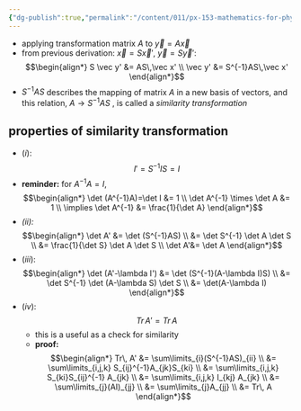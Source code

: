 ```yaml
---
{"dg-publish":true,"permalink":"/content/011/px-153-mathematics-for-physicists/term-2/px-153-k-linear-algebra/px-153-k15-similarity-transformation/","noteIcon":"1","created":"2025-08-27T13:14:00.603+01:00","updated":"2024-11-26T19:40:39.000+00:00"}
---
```


- applying transformation matrix $A$ to $\vec y = A\vec x$
- from previous derivation: $\vec x = S\vec x'$, $\vec y = S\vec y':$
$$\begin{align*}
		S \vec y' &= AS\,\vec x' \\
		\vec y' &= S^{-1}AS\,\vec x'
	\end{align*}$$
- $S^{-1}AS$ describes the mapping of matrix $A$ in a new basis of vectors, and this  relation, $A\to S^{-1}AS$ , is called a *similarity transformation*

## properties of similarity transformation
- $(i):$
$$I' = S^{-1}IS = I$$
- **reminder:** for $A^{-1}A=I$,
$$\begin{align*}
		\det (A^{-1}A)=\det I &= 1 \\ 
		\det A^{-1} \times \det A &= 1 \\ 
		\implies \det A^{-1} &= \frac{1}{\det A}
	\end{align*}$$ 
- *(ii):*
$$\begin{align*}
		\det A' &= \det (S^{-1}AS) \\
		&= \det S^{-1} \det A \det S \\
		&= \frac{1}{\det S} \det A \det S \\
		\det A'&= \det A
	\end{align*}$$
- $(iii):$
$$\begin{align*}
		\det (A'-\lambda I') &= \det (S^{-1}(A-\lambda I)S) \\
		&= \det S^{-1} \det (A-\lambda S) \det S \\
		&= \det(A-\lambda I)
	\end{align*}$$
- $(iv):$
$$Tr\, A' = Tr\,A$$
	- this is a useful as a check for similarity
	- **proof:**
$$\begin{align*}
			Tr\, A' &= \sum\limits_{i}(S^{-1}AS)_{ii} \\
			&= \sum\limits_{i,j,k} S_{ij}^{-1}A_{jk}S_{ki} \\
			&= \sum\limits_{i,j,k} S_{ki}S_{ij}^{-1} A_{jk} \\
			&= \sum\limits_{i,j,k} I_{kj} A_{jk} \\
			&= \sum\limits_{j}(AI)_{jj} \\
			&= \sum\limits_{j}A_{jj} \\
			&= Tr\, A
		\end{align*}$$
